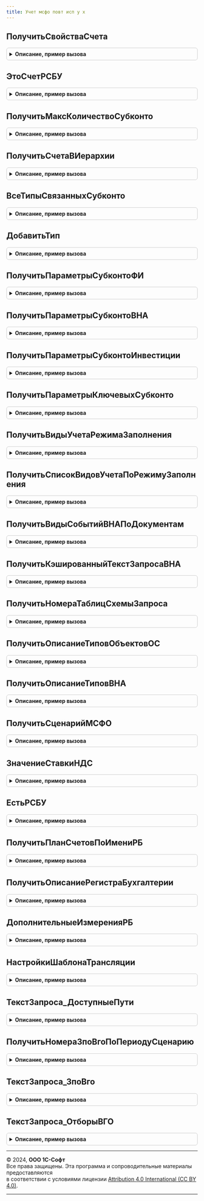 ```yaml
---
title: Учет мсфо повт исп у х
---
```



## ПолучитьСвойстваСчета
<details style="margin: 1em 0; padding: 0.5em; border: 1px solid #ccc; border-radius: 6px;">

<summary style="font-weight: bold; cursor: pointer;">Описание, пример вызова</summary>

```bsl

Функция ПолучитьСвойстваСчета(Счет) Экспорт
```

Пример вызова
```bsl
Результат = УчетМСФОПовтИспУХ.ПолучитьСвойстваСчета(Счет) 
```
</details>

## ЭтоСчетРСБУ
<details style="margin: 1em 0; padding: 0.5em; border: 1px solid #ccc; border-radius: 6px;">

<summary style="font-weight: bold; cursor: pointer;">Описание, пример вызова</summary>

```bsl

Функция ЭтоСчетРСБУ(Счет) Экспорт
```

Пример вызова
```bsl
Результат = УчетМСФОПовтИспУХ.ЭтоСчетРСБУ(Счет));
```
</details>

## ПолучитьМаксКоличествоСубконто
<details style="margin: 1em 0; padding: 0.5em; border: 1px solid #ccc; border-radius: 6px;">

<summary style="font-weight: bold; cursor: pointer;">Описание, пример вызова</summary>

```bsl

Функция ПолучитьМаксКоличествоСубконто(ИмяПланаСчетов = Неопределено) Экспорт
```

Пример вызова
```bsl
Результат = УчетМСФОПовтИспУХ.ПолучитьМаксКоличествоСубконто(ИмяПланаСчетов);
```
</details>

## ПолучитьСчетаВИерархии
<details style="margin: 1em 0; padding: 0.5em; border: 1px solid #ccc; border-radius: 6px;">

<summary style="font-weight: bold; cursor: pointer;">Описание, пример вызова</summary>

```bsl

Функция ПолучитьСчетаВИерархии(Счет) Экспорт
```

Пример вызова
```bsl
Результат = УчетМСФОПовтИспУХ.ПолучитьСчетаВИерархии(Счет) 
```
</details>

## ВсеТипыСвязанныхСубконто
<details style="margin: 1em 0; padding: 0.5em; border: 1px solid #ccc; border-radius: 6px;">

<summary style="font-weight: bold; cursor: pointer;">Описание, пример вызова</summary>

```bsl

Функция ВсеТипыСвязанныхСубконто() Экспорт
```

Пример вызова
```bsl
Результат = УчетМСФОПовтИспУХ.ВсеТипыСвязанныхСубконто() 
```
</details>

## ДобавитьТип
<details style="margin: 1em 0; padding: 0.5em; border: 1px solid #ccc; border-radius: 6px;">

<summary style="font-weight: bold; cursor: pointer;">Описание, пример вызова</summary>

```bsl

Процедура ДобавитьТип(Типы, ДобавляемыйТип = "СправочникСсылка.ДоговорыКонтрагентов", ДобавитьТип = Истина) Экспорт
```

Пример вызова
```bsl
УчетМСФОПовтИспУХ.ДобавитьТип(Типы, ДобавляемыйТип, ДобавитьТип);
```
</details>

## ПолучитьПараметрыСубконтоФИ
<details style="margin: 1em 0; padding: 0.5em; border: 1px solid #ccc; border-radius: 6px;">

<summary style="font-weight: bold; cursor: pointer;">Описание, пример вызова</summary>

```bsl

Функция ПолучитьПараметрыСубконтоФИ(Счет, ПолучитьКлючевые = Неопределено, ВключитьИнтервалы = Ложь, ВключитьЦБ = Ложь) Экспорт
```

Пример вызова
```bsl
Результат = УчетМСФОПовтИспУХ.ПолучитьПараметрыСубконтоФИ(Счет, ПолучитьКлючевые, ВключитьИнтервалы, ВключитьЦБ);
```
</details>

## ПолучитьПараметрыСубконтоВНА
<details style="margin: 1em 0; padding: 0.5em; border: 1px solid #ccc; border-radius: 6px;">

<summary style="font-weight: bold; cursor: pointer;">Описание, пример вызова</summary>

```bsl

Функция ПолучитьПараметрыСубконтоВНА(Счет, ПолучитьКлючевые = Неопределено) Экспорт
```

Пример вызова
```bsl
Результат = УчетМСФОПовтИспУХ.ПолучитьПараметрыСубконтоВНА(Счет, ПолучитьКлючевые);
```
</details>

## ПолучитьПараметрыСубконтоИнвестиции
<details style="margin: 1em 0; padding: 0.5em; border: 1px solid #ccc; border-radius: 6px;">

<summary style="font-weight: bold; cursor: pointer;">Описание, пример вызова</summary>

```bsl

Функция ПолучитьПараметрыСубконтоИнвестиции(Счет, ПолучитьКлючевые = Неопределено) Экспорт
```

Пример вызова
```bsl
Результат = УчетМСФОПовтИспУХ.ПолучитьПараметрыСубконтоИнвестиции(Счет, ПолучитьКлючевые);
```
</details>

## ПолучитьПараметрыКлючевыхСубконто
<details style="margin: 1em 0; padding: 0.5em; border: 1px solid #ccc; border-radius: 6px;">

<summary style="font-weight: bold; cursor: pointer;">Описание, пример вызова</summary>

```bsl

Функция ПолучитьПараметрыКлючевыхСубконто(Счет, ВозможныеРеквизиты, ПолучитьКлючевые = Неопределено) Экспорт
```

Пример вызова
```bsl
Результат = УчетМСФОПовтИспУХ.ПолучитьПараметрыКлючевыхСубконто(Счет, ВозможныеРеквизиты, ПолучитьКлючевые);
```
</details>

## ПолучитьВидыУчетаРежимаЗаполнения
<details style="margin: 1em 0; padding: 0.5em; border: 1px solid #ccc; border-radius: 6px;">

<summary style="font-weight: bold; cursor: pointer;">Описание, пример вызова</summary>

```bsl

Функция ПолучитьВидыУчетаРежимаЗаполнения(РежимЗаполнения) Экспорт
```

Пример вызова
```bsl
Результат = УчетМСФОПовтИспУХ.ПолучитьВидыУчетаРежимаЗаполнения(РежимЗаполнения) 
```
</details>

## ПолучитьСписокВидовУчетаПоРежимуЗаполнения
<details style="margin: 1em 0; padding: 0.5em; border: 1px solid #ccc; border-radius: 6px;">

<summary style="font-weight: bold; cursor: pointer;">Описание, пример вызова</summary>

```bsl

Функция ПолучитьСписокВидовУчетаПоРежимуЗаполнения(РежимЗаполнения = Неопределено) Экспорт
```

Пример вызова
```bsl
Результат = УчетМСФОПовтИспУХ.ПолучитьСписокВидовУчетаПоРежимуЗаполнения(РежимЗаполнения);
```
</details>

## ПолучитьВидыСобытийВНАПоДокументам
<details style="margin: 1em 0; padding: 0.5em; border: 1px solid #ccc; border-radius: 6px;">

<summary style="font-weight: bold; cursor: pointer;">Описание, пример вызова</summary>

```bsl

Функция ПолучитьВидыСобытийВНАПоДокументам() Экспорт
```

Пример вызова
```bsl
Результат = УчетМСФОПовтИспУХ.ПолучитьВидыСобытийВНАПоДокументам() 
```
</details>

## ПолучитьКэшированныйТекстЗапросаВНА
<details style="margin: 1em 0; padding: 0.5em; border: 1px solid #ccc; border-radius: 6px;">

<summary style="font-weight: bold; cursor: pointer;">Описание, пример вызова</summary>

```bsl

Функция ПолучитьКэшированныйТекстЗапросаВНА(ПоляВыбораСтрокой = Неопределено, ТаблицаДляПомещения = Неопределено) Экспорт
```

Пример вызова
```bsl
Результат = УчетМСФОПовтИспУХ.ПолучитьКэшированныйТекстЗапросаВНА(ПоляВыбораСтрокой, ТаблицаДляПомещения);
```
</details>

## ПолучитьНомераТаблицСхемыЗапроса
<details style="margin: 1em 0; padding: 0.5em; border: 1px solid #ccc; border-radius: 6px;">

<summary style="font-weight: bold; cursor: pointer;">Описание, пример вызова</summary>

```bsl

Функция ПолучитьНомераТаблицСхемыЗапроса(СхемаЗапроса) Экспорт
```

Пример вызова
```bsl
Результат = УчетМСФОПовтИспУХ.ПолучитьНомераТаблицСхемыЗапроса(СхемаЗапроса));
```
</details>

## ПолучитьОписаниеТиповОбъектовОС
<details style="margin: 1em 0; padding: 0.5em; border: 1px solid #ccc; border-radius: 6px;">

<summary style="font-weight: bold; cursor: pointer;">Описание, пример вызова</summary>

```bsl

Функция ПолучитьОписаниеТиповОбъектовОС() Экспорт
```

Пример вызова
```bsl
Результат = УчетМСФОПовтИспУХ.ПолучитьОписаниеТиповОбъектовОС() 
```
</details>

## ПолучитьОписаниеТиповВНА
<details style="margin: 1em 0; padding: 0.5em; border: 1px solid #ccc; border-radius: 6px;">

<summary style="font-weight: bold; cursor: pointer;">Описание, пример вызова</summary>

```bsl

Функция ПолучитьОписаниеТиповВНА() Экспорт
```

Пример вызова
```bsl
Результат = УчетМСФОПовтИспУХ.ПолучитьОписаниеТиповВНА() 
```
</details>

## ПолучитьСценарийМСФО
<details style="margin: 1em 0; padding: 0.5em; border: 1px solid #ccc; border-radius: 6px;">

<summary style="font-weight: bold; cursor: pointer;">Описание, пример вызова</summary>

```bsl

Функция ПолучитьСценарийМСФО() Экспорт
```

Пример вызова
```bsl
Результат = УчетМСФОПовтИспУХ.ПолучитьСценарийМСФО() 
```
</details>

## ЗначениеСтавкиНДС
<details style="margin: 1em 0; padding: 0.5em; border: 1px solid #ccc; border-radius: 6px;">

<summary style="font-weight: bold; cursor: pointer;">Описание, пример вызова</summary>

```bsl

Функция ЗначениеСтавкиНДС(СтавкаНДС) Экспорт
```

Пример вызова
```bsl
Результат = УчетМСФОПовтИспУХ.ЗначениеСтавкиНДС(СтавкаНДС) 
```
</details>

## ЕстьРСБУ
<details style="margin: 1em 0; padding: 0.5em; border: 1px solid #ccc; border-radius: 6px;">

<summary style="font-weight: bold; cursor: pointer;">Описание, пример вызова</summary>

```bsl

Функция ЕстьРСБУ() Экспорт
```

Пример вызова
```bsl
Результат = УчетМСФОПовтИспУХ.ЕстьРСБУ() 
```
</details>

## ПолучитьПланСчетовПоИмениРБ
<details style="margin: 1em 0; padding: 0.5em; border: 1px solid #ccc; border-radius: 6px;">

<summary style="font-weight: bold; cursor: pointer;">Описание, пример вызова</summary>

```bsl

Функция ПолучитьПланСчетовПоИмениРБ(ИмяРегистраБухгалтерииБД, ТипБД = Неопределено) Экспорт
```

Пример вызова
```bsl
Результат = УчетМСФОПовтИспУХ.ПолучитьПланСчетовПоИмениРБ(ИмяРегистраБухгалтерииБД, ТипБД);
```
</details>

## ПолучитьОписаниеРегистраБухгалтерии
<details style="margin: 1em 0; padding: 0.5em; border: 1px solid #ccc; border-radius: 6px;">

<summary style="font-weight: bold; cursor: pointer;">Описание, пример вызова</summary>

```bsl

Функция ПолучитьОписаниеРегистраБухгалтерии(ИмяРегистраБухгалтерии) Экспорт
```

Пример вызова
```bsl
Результат = УчетМСФОПовтИспУХ.ПолучитьОписаниеРегистраБухгалтерии(ИмяРегистраБухгалтерии) 
```
</details>

## ДополнительныеИзмеренияРБ
<details style="margin: 1em 0; padding: 0.5em; border: 1px solid #ccc; border-radius: 6px;">

<summary style="font-weight: bold; cursor: pointer;">Описание, пример вызова</summary>

```bsl

//возвращает ВидОперации
Функция ДополнительныеИзмеренияРБ(Знач ИмяРБ = Неопределено) Экспорт
```

Пример вызова
```bsl
Результат = УчетМСФОПовтИспУХ.ДополнительныеИзмеренияРБ(ИмяРБ);
```
</details>

## НастройкиШаблонаТрансляции
<details style="margin: 1em 0; padding: 0.5em; border: 1px solid #ccc; border-radius: 6px;">

<summary style="font-weight: bold; cursor: pointer;">Описание, пример вызова</summary>

```bsl

Функция НастройкиШаблонаТрансляции(ШаблонТрансляции = Неопределено) Экспорт
```

Пример вызова
```bsl
Результат = УчетМСФОПовтИспУХ.НастройкиШаблонаТрансляции(ШаблонТрансляции);
```
</details>

## ТекстЗапроса_ДоступныеПути
<details style="margin: 1em 0; padding: 0.5em; border: 1px solid #ccc; border-radius: 6px;">

<summary style="font-weight: bold; cursor: pointer;">Описание, пример вызова</summary>

```bsl

Функция ТекстЗапроса_ДоступныеПути() Экспорт
```

Пример вызова
```bsl
Результат = УчетМСФОПовтИспУХ.ТекстЗапроса_ДоступныеПути());
```
</details>

## ПолучитьНомераЗпоВгоПоПериодуСценарию
<details style="margin: 1em 0; padding: 0.5em; border: 1px solid #ccc; border-radius: 6px;">

<summary style="font-weight: bold; cursor: pointer;">Описание, пример вызова</summary>

```bsl

Функция ПолучитьНомераЗпоВгоПоПериодуСценарию(ПериодСценария, Сценарий) Экспорт
```

Пример вызова
```bsl
Результат = УчетМСФОПовтИспУХ.ПолучитьНомераЗпоВгоПоПериодуСценарию(ПериодСценария, Сценарий) 
```
</details>

## ТекстЗапроса_ЗпоВго
<details style="margin: 1em 0; padding: 0.5em; border: 1px solid #ccc; border-radius: 6px;">

<summary style="font-weight: bold; cursor: pointer;">Описание, пример вызова</summary>

```bsl

Функция ТекстЗапроса_ЗпоВго(НомераТаблиц) Экспорт
```

Пример вызова
```bsl
Результат = УчетМСФОПовтИспУХ.ТекстЗапроса_ЗпоВго(НомераТаблиц));
```
</details>

## ТекстЗапроса_ОтборыВГО
<details style="margin: 1em 0; padding: 0.5em; border: 1px solid #ccc; border-radius: 6px;">

<summary style="font-weight: bold; cursor: pointer;">Описание, пример вызова</summary>

```bsl

Функция ТекстЗапроса_ОтборыВГО(НомераТаблиц) Экспорт
```

Пример вызова
```bsl
Результат = УчетМСФОПовтИспУХ.ТекстЗапроса_ОтборыВГО(НомераТаблиц));
```
</details>

---

© 2024, **ООО 1С-Софт**  
Все права защищены. Эта программа и сопроводительные материалы предоставляются  
в соответствии с условиями лицензии [Attribution 4.0 International (CC BY 4.0)](https://creativecommons.org/licenses/by/4.0/legalcode).

---
